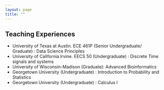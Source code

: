 ```yaml
---
layout: page
title: "" 
---
```


## Teaching Experiences
- University of Texas at Austin. ECE 461P (Senior Undergraduate/ Graduate) : Data Science Principles 
- University of California Irvine. EECS 50 (Undergraduate) : Discrete Time signals and systems 
- University of Wisconsin-Madison (Graduate): Advanced Bioinformatics
- Georgetown University (Undergraduate) : Introduction to Probability and Statistics
- Georgetown University (Undergraduate) : Calculus I